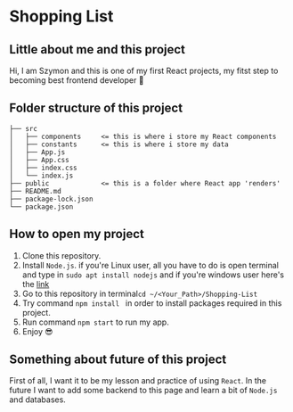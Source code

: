# Shopping List
## Little about me and this project
Hi, I am Szymon and this is one of my first React projects, my fitst step to becoming best frontend developer :eyes:
## Folder structure of this project
```
├── src
│   ├── components     <= this is where i store my React components
│   ├── constants      <= this is where i store my data
│   ├── App.js
│   ├── App.css
│   ├── index.css
│   └── index.js
├── public             <= this is a folder where React app 'renders' 
├── README.md
├── package-lock.json
└── package.json
```
## How to open my project
1. Clone this repository.
2. Install ```Node.js```.
 if you're Linux user, all you have to do is open terminal and type in ```sudo apt install nodejs``` and if you're windows user here's the [link](https://radixweb.com/blog/installing-npm-and-nodejs-on-windows-and-mac) 
3. Go to this repository in terminal```cd ~/<Your_Path>/Shopping-List ```
4. Try command ```npm install ``` in order to install packages required in this project.
5. Run command ```npm start``` to run my app.
6. Enjoy 😎

## Something about future of this project
First of all, I want it to be my lesson and practice of using ```React```. In the future I want to add some backend to this page and learn a bit of ```Node.js``` and databases.

